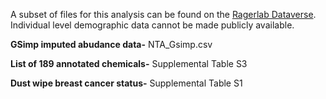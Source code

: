 A subset of files for this analysis can be found on the [Ragerlab Dataverse](https://dataverse.unc.edu/dataverse/ragerlab). Individual level demographic data cannot be made publicly available. 

**GSimp imputed abudance data-** NTA_Gsimp.csv 

**List of 189 annotated chemicals-** Supplemental Table S3

**Dust wipe breast cancer status-** Supplemental Table S1
